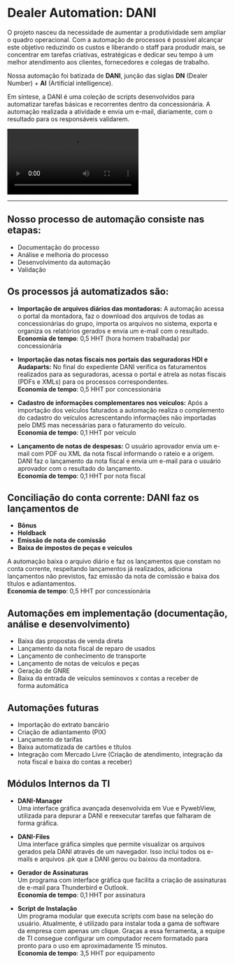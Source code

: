 # Dealer Automation: DANI

O projeto nasceu da necessidade de aumentar a produtividade sem ampliar o quadro operacional. Com a automação de processos é possível alcançar este objetivo reduzindo os custos e liberando o staff para produdir mais, se concentrar em tarefas criativas, estratégicas e dedicar seu tempo à um melhor atendimento aos clientes, fornecedores e colegas de trabalho.

Nossa automação foi batizada de **DANI**, junção das siglas **DN** (Dealer Number) + **AI** (Artificial intelligence).

Em síntese, a DANI é uma coleção de scripts desenvolvidos para automatizar tarefas básicas e recorrentes dentro da concessionária. A automação realizada a atividade e envia um e-mail, diariamente, com o resultado para os responsáveis validarem.

![Video de Introdução ao produto1](./assets/DANI%20-%20Introdução.mp4)

---

## Nosso processo de automação consiste nas etapas:

- Documentação do processo
- Análise e melhoria do processo
- Desenvolvimento da automação
- Validação

## Os processos já automatizados são:

- **Importação de arquivos diários das montadoras:** A automação acessa o portal da montadora, faz o download dos arquivos de todas as concessionárias do grupo, importa os arquivos no sistema, exporta e organiza os relatórios gerados e envia um e-mail com o resultado. <br>
**Economia de tempo**: 0,5 HHT (hora homem trabalhada) por concessionária

- **Importação das notas fiscais nos portais das seguradoras HDI e Audaparts:** No final do expediente DANI verifica os faturamentos realizados para as seguradoras, acessa o portal e atrela as notas fiscais (PDFs e XMLs) para os processos correspondentes. <br>
**Economia de tempo**: 0,5 HHT por concessionária

- **Cadastro de informações complementares nos veículos:** Após a importação dos veículos faturados a automação realiza o complemento do cadastro do veículos acrescentando informações não importadas pelo DMS mas necessárias para o faturamento do veículo. <br>
**Economia de tempo**: 0,1 HHT por veículo

- **Lançamento de notas de despesas:** O usuário aprovador envia um e-mail com PDF ou XML da nota fiscal informando o rateio e a origem. DANI faz o lançamento da nota fiscal e envia um e-mail para o usuário aprovador com o resultado do lançamento. <br>
**Economia de tempo**: 0,1 HHT por nota fiscal

## Conciliação do conta corrente: DANI faz os lançamentos de

- **Bônus**
- **Holdback**
- **Emissão de nota de comissão**
- **Baixa de impostos de peças e veículos**

A automação baixa o arquivo diário e faz os lançamentos que constam no conta corrente, respeitando lançamentos já realizados, adiciona lançamentos não previstos, faz emissão da nota de comissão e baixa dos títulos e adiantamentos. <br>
**Economia de tempo**: 0,5 HHT por concessionária

## Automações em implementação (documentação, análise e desenvolvimento)

- Baixa das propostas de venda direta
- Lançamento da nota fiscal de reparo de usados
- Lançamento de conhecimento de transporte
- Lançamento de notas de veículos e peças
- Geração de GNRE
- Baixa da entrada de veículos seminovos x contas a receber de forma automática

## Automações futuras

- Importação do extrato bancário
- Criação de adiantamento (PIX)
- Lançamento de tarifas
- Baixa automatizada de cartões e títulos
- Integração com Mercado Livre (Criação de atendimento, integração da nota fiscal e baixa do contas a receber)

## Módulos Internos da TI

- **DANI-Manager**  
    Uma interface gráfica avançada desenvolvida em Vue e PywebView, utilizada para depurar a DANI e reexecutar tarefas que falharam de forma gráfica.

- **DANI-Files**  
    Uma interface gráfica simples que permite visualizar os arquivos gerados pela DANI através de um navegador. Isso inclui todos os e-mails e arquivos .pk que a DANI gerou ou baixou da montadora.

- **Gerador de Assinaturas**  
    Um programa com interface gráfica que facilita a criação de assinaturas de e-mail para Thunderbird e Outlook. <br>
    **Economia de tempo**: 0,1 HHT por assinatura

- **Script de Instalação**  
    Um programa modular que executa scripts com base na seleção do usuário. Atualmente, é utilizado para instalar toda a gama de software da empresa com apenas um clique. Graças a essa ferramenta, a equipe de TI consegue configurar um computador recem formatado para pronto para o uso em aproximadamente 15 minutos. <br>
    **Economia de tempo**: 3,5 HHT por equipamento
